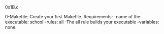 0x1B.c

0-Makefile: Create your first Makefile.
Requirements:
-name of the executable: school
-rules: all
-The all rule builds your executable
-variables: none.

